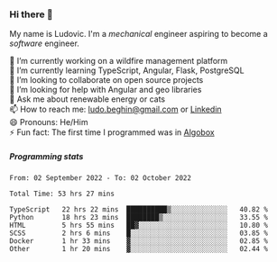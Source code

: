 ### Hi there 👋

My name is Ludovic. I'm a *mechanical* engineer aspiring to become a *software* engineer.

 🔭 I’m currently working on a wildfire management platform<br/>
 🌱 I’m currently learning TypeScript, Angular, Flask, PostgreSQL<br/>
 👯 I’m looking to collaborate on open source projects<br/>
 🤔 I’m looking for help with Angular and geo libraries<br/>
 💬 Ask me about renewable energy or cats<br/>
 📫 How to reach me: ludo.beghin@gmail.com or [Linkedin](https://www.linkedin.com/in/ludovic-beghin/)<br/>
 😄 Pronouns: He/Him<br/>
 ⚡ Fun fact: The first time I programmed was in [Algobox](https://fr.wikipedia.org/wiki/Algobox)<br/>

##### Programming stats
<!--START_SECTION:waka-->

```text
From: 02 September 2022 - To: 02 October 2022

Total Time: 53 hrs 27 mins

TypeScript   22 hrs 22 mins  ██████████▒░░░░░░░░░░░░░░   40.82 %
Python       18 hrs 23 mins  ████████▒░░░░░░░░░░░░░░░░   33.55 %
HTML         5 hrs 55 mins   ██▓░░░░░░░░░░░░░░░░░░░░░░   10.80 %
SCSS         2 hrs 6 mins    █░░░░░░░░░░░░░░░░░░░░░░░░   03.85 %
Docker       1 hr 33 mins    ▓░░░░░░░░░░░░░░░░░░░░░░░░   02.85 %
Other        1 hr 20 mins    ▓░░░░░░░░░░░░░░░░░░░░░░░░   02.44 %
```

<!--END_SECTION:waka-->
